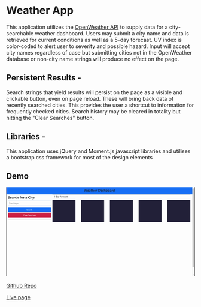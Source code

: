 # Weather App

This application utilizes the [OpenWeather API](https://openweathermap.org/api) to supply data for a city-searchable weather dashboard.  Users may submit a city name and data is retrieved for current conditions as well as a 5-day forecast.  UV index is color-coded to alert user to severity and possible hazard.  Input will accept city names regardless of case but submitting cities not in the OpenWeather database or non-city name strings will produce no effect on the page.

## Persistent Results -
Search strings that yield results will persist on the page as a visible and clickable button, even on page reload.  These will bring back data of recently searched cities.  This provides the user a shortcut to information for frequently checked cities.  Search history may be cleared in totality but hitting the "Clear Searches" button.

## Libraries -
This application uses jQuery and Moment.js javascript libraries and utilises a bootstrap css framework for most of the design elements

## Demo

![An animated gif showing a user search for multiple cities and use the persistent search buttons](WeatherDashboard.gif)

[Github Repo](https://github.com/Curtisaurus/weather-app)

[Live page](https://curtisaurus.github.io/weather-app/)